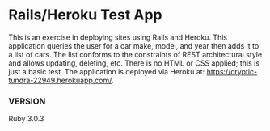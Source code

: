# Rails/Heroku Test App
This is an exercise in deploying sites using Rails and Heroku. This application queries the user for a car make, model, and year then adds it to a list of cars. The list conforms to the constraints of REST architectural style and allows updating, deleting, etc. There is no HTML or CSS applied; this is just a basic test. The application is deployed via Heroku at: https://cryptic-tundra-22949.herokuapp.com/. 

### VERSION
Ruby 3.0.3

